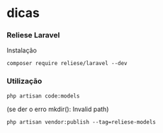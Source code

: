 # dicas

### Reliese Laravel
Instalação
```
composer require reliese/laravel --dev  
```
### Utilização

```
php artisan code:models
```
(se der o erro mkdir(): Invalid path)
```
php artisan vendor:publish --tag=reliese-models 
```

